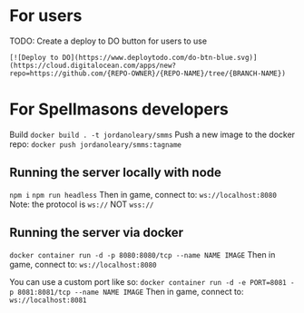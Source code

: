 # For users
TODO: Create a deploy to DO button for users to use
```
[![Deploy to DO](https://www.deploytodo.com/do-btn-blue.svg)](https://cloud.digitalocean.com/apps/new?repo=https://github.com/{REPO-OWNER}/{REPO-NAME}/tree/{BRANCH-NAME})
```

# For Spellmasons developers
Build
`docker build . -t jordanoleary/smms`
Push a new image to the docker repo:
`docker push jordanoleary/smms:tagname`

## Running the server locally with node
`npm i`
`npm run headless`
Then in game, connect to:
`ws://localhost:8080`
Note: the protocol is `ws://` NOT `wss://`

## Running the server via docker
`docker container run -d -p 8080:8080/tcp --name NAME IMAGE`
Then in game, connect to:
`ws://localhost:8080`

You can use a custom port like so:
`docker container run -d -e PORT=8081 -p 8081:8081/tcp --name NAME IMAGE`
Then in game, connect to:
`ws://localhost:8081`
